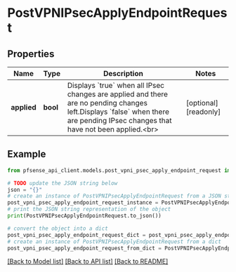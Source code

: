 # PostVPNIPsecApplyEndpointRequest


## Properties

Name | Type | Description | Notes
------------ | ------------- | ------------- | -------------
**applied** | **bool** | Displays &#x60;true&#x60; when all IPsec changes are applied and there are no pending changes left.Displays &#x60;false&#x60; when there are pending IPsec changes that have not been applied.&lt;br&gt; | [optional] [readonly] 

## Example

```python
from pfsense_api_client.models.post_vpni_psec_apply_endpoint_request import PostVPNIPsecApplyEndpointRequest

# TODO update the JSON string below
json = "{}"
# create an instance of PostVPNIPsecApplyEndpointRequest from a JSON string
post_vpni_psec_apply_endpoint_request_instance = PostVPNIPsecApplyEndpointRequest.from_json(json)
# print the JSON string representation of the object
print(PostVPNIPsecApplyEndpointRequest.to_json())

# convert the object into a dict
post_vpni_psec_apply_endpoint_request_dict = post_vpni_psec_apply_endpoint_request_instance.to_dict()
# create an instance of PostVPNIPsecApplyEndpointRequest from a dict
post_vpni_psec_apply_endpoint_request_from_dict = PostVPNIPsecApplyEndpointRequest.from_dict(post_vpni_psec_apply_endpoint_request_dict)
```
[[Back to Model list]](../README.md#documentation-for-models) [[Back to API list]](../README.md#documentation-for-api-endpoints) [[Back to README]](../README.md)


